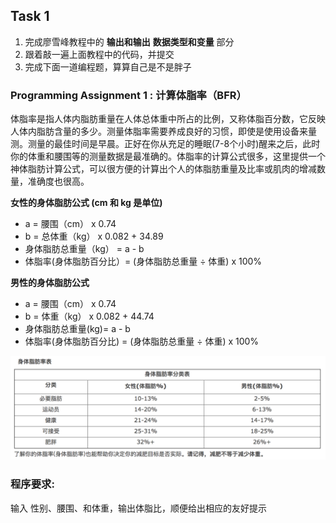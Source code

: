## Task 1
1. 完成廖雪峰教程中的 **输出和输出** **数据类型和变量** 部分
2. 跟着敲一遍上面教程中的代码，并提交
3. 完成下面一道编程题，算算自己是不是胖子  

### Programming Assignment 1 : 计算体脂率（BFR）
体脂率是指人体内脂肪重量在人体总体重中所占的比例，又称体脂百分数，它反映人体内脂肪含量的多少。测量体脂率需要养成良好的习惯，即使是使用设备来量测。测量的最佳时间是早晨。正好在你从充足的睡眠(7-8个小时)醒来之后，此时你的体重和腰围等的测量数据是最准确的。体脂率的计算公式很多，这里提供一个神体脂肪计算公式，可以很方便的计算出个人的体脂肪重量及比率或肌肉的增减数量，准确度也很高。 

**女性的身体脂肪公式 (cm 和 kg 是单位)**  

* a = 腰围（cm） x 0.74
* b = 总体重（kg） x 0.082 + 34.89
* 身体脂肪总重量（kg） = a - b
* 体脂率(身体脂肪百分比）= (身体脂肪总重量 ÷ 体重) x 100%

**男性的身体脂肪公式**  

* a = 腰围（cm） x 0.74
* b = 体重（kg） x 0.082 + 44.74
* 身体脂肪总重量(kg)= a - b
* 体脂率(身体脂肪百分比) = (身体脂肪总重量 ÷ 体重) x 100%
  
![](image/001.png)  

### 程序要求: 
输入 性别、腰围、和体重，输出体脂比，顺便给出相应的友好提示